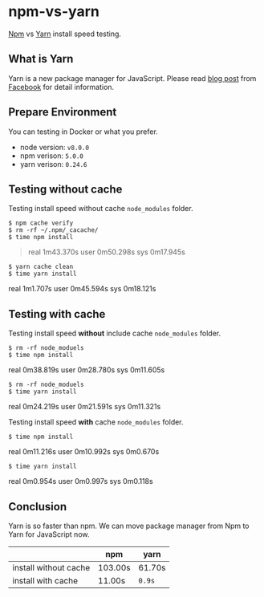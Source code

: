 # npm-vs-yarn

[Npm][1] vs [Yarn][2] install speed testing. 

## What is Yarn

Yarn is a new package manager for JavaScript. Please read [blog post][3] from [Facebook][4] for detail information.

[1]:https://www.npmjs.com/
[2]:https://yarnpkg.com/
[3]:https://code.facebook.com/posts/1840075619545360
[4]:https://code.facebook.com/

## Prepare Environment

You can testing in Docker or what you prefer.

* node version: `v8.0.0`
* npm verison: `5.0.0`
* yarn verison: `0.24.6`

## Testing without cache

Testing install speed without cache `node_modules` folder.

```
$ npm cache verify
$ rm -rf ~/.npm/_cacache/
$ time npm install
```

> real    1m43.370s
> user    0m50.298s
> sys     0m17.945s

```
$ yarn cache clean
$ time yarn install
```

real    1m1.707s
user    0m45.594s
sys     0m18.121s

## Testing with cache

Testing install speed **without** include cache `node_modules` folder.

```
$ rm -rf node_moduels
$ time npm install
```

real    0m38.819s
user    0m28.780s
sys     0m11.605s

```
$ rm -rf node_moduels
$ time yarn install
```

real    0m24.219s
user    0m21.591s
sys     0m11.321s

Testing install speed **with** cache `node_modules` folder.

```
$ time npm install
```

real    0m11.216s
user    0m10.992s
sys     0m0.670s

```
$ time yarn install
```

real    0m0.954s
user    0m0.997s
sys     0m0.118s

## Conclusion

Yarn is so faster than npm. We can move package manager from Npm to Yarn for JavaScript now.

|                       | npm    | yarn    |
|-----------------------|--------|---------|
| install without cache | 103.00s| 61.70s  |
| install with cache    | 11.00s | `0.9s`  |
